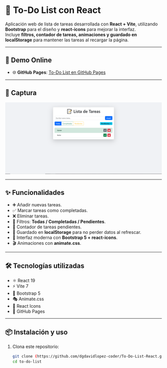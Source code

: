 # 📝 To-Do List con React

Aplicación web de lista de tareas desarrollada con **React + Vite**, utilizando **Bootstrap** para el diseño y **react-icons** para mejorar la interfaz.  
Incluye **filtros, contador de tareas, animaciones y guardado en localStorage** para mantener las tareas al recargar la página.

---

## 🚀 Demo Online 
- 🌐 **GitHub Pages**: [To-Do List en GitHub Pages](https://dgdavidlopez-coder.github.io/To-Do-List-React/)

---

## 📸 Captura
![Captura de la aplicación](./To-Do-List-React.png)

---

## ✨ Funcionalidades
- ➕ Añadir nuevas tareas.  
- ✅ Marcar tareas como completadas.  
- ❌ Eliminar tareas.  
- 🔄 Filtros: **Todas / Completadas / Pendientes**.  
- 🔢 Contador de tareas pendientes.  
- 💾 Guardado en **localStorage** para no perder datos al refrescar.  
- 🎨 Interfaz moderna con **Bootstrap 5 + react-icons**.  
- 🎬 Animaciones con **animate.css**.  

---

## 🛠️ Tecnologías utilizadas
- ⚛️ React 19  
- ⚡ Vite 7  
- 🎨 Bootstrap 5  
- 🎭 Animate.css  
- 🔗 React Icons  
- 🚀 GitHub Pages

---

## 📦 Instalación y uso

1. Clona este repositorio:
   ```bash
   git clone (https://github.com/dgdavidlopez-coder/To-Do-List-React.git)
   cd to-do-list

